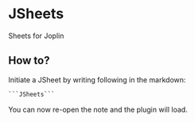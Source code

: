 # JSheets

Sheets for Joplin

## How to?

Initiate a JSheet by writing following in the markdown:

```md
```JSheets```
```

You can now re-open the note and the plugin will load.
